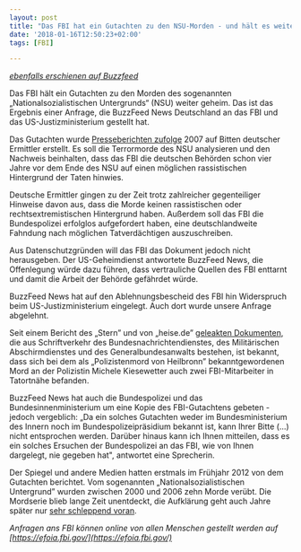 ```yaml
---
layout: post
title: "Das FBI hat ein Gutachten zu den NSU-Morden - und hält es weiterhin geheim"
date: '2018-01-16T12:50:23+02:00'
tags: [FBI]

---
```

*[ebenfalls erschienen auf Buzzfeed](https://www.buzzfeed.com/arnesemsrott/fbi-haelt-nsu-gutachten-weiter-geheim)*

Das FBI hält ein Gutachten zu den Morden des sogenannten „Nationalsozialistischen Untergrunds“ (NSU) weiter geheim. Das ist das Ergebnis einer Anfrage, die BuzzFeed News Deutschland an das FBI und das US-Justizministerium gestellt hat.

Das Gutachten wurde [Presseberichten zufolge](http://www.spiegel.de/panorama/justiz/ceska-morde-des-nsu-fbi-ging-von-auslaenderhass-als-motiv-aus-a-829270.html) 2007 auf Bitten deutscher Ermittler erstellt. Es soll die Terrormorde des NSU analysieren und den Nachweis beinhalten, dass das FBI die deutschen Behörden schon vier Jahre vor dem Ende des NSU auf einen möglichen rassistischen Hintergrund der Taten hinwies.

Deutsche Ermittler gingen zu der Zeit trotz zahlreicher gegenteiliger Hinweise davon aus, dass die Morde keinen rassistischen oder rechtsextremistischen Hintergrund haben. Außerdem soll das FBI die Bundespolizei erfolglos aufgefordert haben, eine deutschlandweite Fahndung nach möglichen Tatverdächtigen auszuschreiben.

Aus Datenschutzgründen will das FBI das Dokument jedoch nicht herausgeben. Der US-Geheimdienst antwortete BuzzFeed News, die Offenlegung würde dazu führen, dass vertrauliche Quellen des FBI enttarnt und damit die Arbeit der Behörde gefährdet würde.

BuzzFeed News hat auf den Ablehnungsbescheid des FBI hin Widerspruch beim US-Justizministerium eingelegt. Auch dort wurde unsere Anfrage abgelehnt. 

Seit einem Bericht des „Stern” und von „heise.de” [geleakten Dokumenten](https://www.heise.de/tp/downloads/89/1/8/9/8/8/9/4/49477_1.pdf), die aus Schriftverkehr des Bundesnachrichtendienstes, des Militärischen Abschirmdienstes und des Generalbundesanwalts bestehen, ist bekannt, dass sich bei dem als „Polizistenmord von Heilbronn” bekanntgewordenen Mord an der Polizistin Michele Kiesewetter auch zwei FBI-Mitarbeiter in Tatortnähe befanden.

BuzzFeed News hat auch die Bundespolizei und das Bundesinnenministerium um eine Kopie des FBI-Gutachtens gebeten - jedoch vergeblich: „Da ein solches Gutachten weder im Bundesministerium des Innern noch im Bundespolizeipräsidium bekannt ist, kann Ihrer Bitte (...) nicht entsprochen werden. Darüber hinaus kann ich Ihnen mitteilen, dass es ein solches Ersuchen der Bundespolizei an das FBI, wie von Ihnen dargelegt, nie gegeben hat", antwortet eine Sprecherin.

Der Spiegel und andere Medien hatten erstmals im Frühjahr 2012 von dem Gutachten berichtet. Vom sogenannten „Nationalsozialistischen Untergrund” wurden zwischen 2000 und 2006 zehn Morde verübt. Die Mordserie blieb lange Zeit unentdeckt, die Aufklärung geht auch Jahre später nur [sehr schleppend voran](https://www.taz.de/!5474040/).

*Anfragen ans FBI können online von allen Menschen gestellt werden auf [https://efoia.fbi.gov/](https://efoia.fbi.gov/)*
